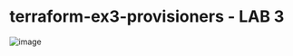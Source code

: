 # terraform-ex3-provisioners - LAB 3



![image](https://user-images.githubusercontent.com/88930262/163140875-1a133258-e617-427d-bafd-267a9cbb3f08.png)

